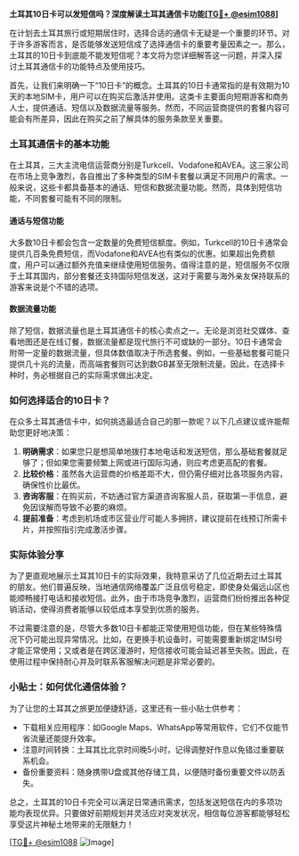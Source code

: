 **土耳其10日卡可以发短信吗？深度解读土耳其通信卡功能[[TG💪+ @esim1088](https://t.me/s/esim1088)]**

在计划去土耳其旅行或短期居住时，选择合适的通信卡无疑是一个重要的环节。对于许多游客而言，是否能够发送短信成了选择通信卡的重要考量因素之一。那么，土耳其的10日卡到底能不能发短信呢？本文将为您详细解答这一问题，并深入探讨土耳其通信卡的功能特点及使用技巧。

首先，让我们来明确一下“10日卡”的概念。土耳其的10日卡通常指的是有效期为10天的本地SIM卡，用户可以在购买后激活并使用。这类卡主要面向短期游客和商务人士，提供通话、短信以及数据流量等服务。然而，不同运营商提供的套餐内容可能会有所差异，因此在购买之前了解具体的服务条款至关重要。

### 土耳其通信卡的基本功能

在土耳其，三大主流电信运营商分别是Turkcell、Vodafone和AVEA。这三家公司在市场上竞争激烈，各自推出了多种类型的SIM卡套餐以满足不同用户的需求。一般来说，这些卡都具备基本的通话、短信和数据流量功能。然而，具体到短信功能，不同套餐可能有不同的限制。

#### 通话与短信功能
大多数10日卡都会包含一定数量的免费短信额度。例如，Turkcell的10日卡通常会提供几百条免费短信，而Vodafone和AVEA也有类似的优惠。如果超出免费额度，用户可以通过额外充值来继续使用短信服务。值得注意的是，短信服务不仅限于土耳其国内，部分套餐还支持国际短信发送，这对于需要与海外亲友保持联系的游客来说是个不错的选项。

#### 数据流量功能
除了短信，数据流量也是土耳其通信卡的核心卖点之一。无论是浏览社交媒体、查看地图还是在线订餐，数据流量都是现代旅行不可或缺的一部分。10日卡通常会附带一定量的数据流量，但具体数值取决于所选套餐。例如，一些基础套餐可能只提供几十兆的流量，而高端套餐则可达到数GB甚至无限制流量。因此，在选择卡种时，务必根据自己的实际需求做出决定。

### 如何选择适合的10日卡？

在众多土耳其通信卡中，如何挑选最适合自己的那一款呢？以下几点建议或许能帮助您更好地决策：

1. **明确需求**：如果您只是想简单地拨打本地电话和发送短信，那么基础套餐就足够了；但如果您需要频繁上网或进行国际沟通，则应考虑更高配的套餐。
2. **比较价格**：虽然各大运营商的价格差距不大，但仍需仔细对比各项服务内容，确保性价比最优。
3. **咨询客服**：在购买前，不妨通过官方渠道咨询客服人员，获取第一手信息，避免因误解而导致不必要的麻烦。
4. **提前准备**：考虑到机场或市区营业厅可能人多拥挤，建议提前在线预订所需卡片，并按照指引完成激活步骤。

### 实际体验分享

为了更直观地展示土耳其10日卡的实际效果，我特意采访了几位近期去过土耳其的朋友。他们普遍反映，当地通信网络覆盖广泛且信号稳定，即使身处偏远山区也能顺畅接打电话和接收短信。此外，由于市场竞争激烈，运营商们纷纷推出各种促销活动，使得消费者能够以较低成本享受到优质的服务。

不过需要注意的是，尽管大多数10日卡都能正常使用短信功能，但在某些特殊情况下仍可能出现异常情况。比如，在更换手机设备时，可能需要重新绑定IMSI号才能正常使用；又或者是在跨区漫游时，短信接收可能会延迟甚至失败。因此，在使用过程中保持耐心并及时联系客服解决问题是非常必要的。

### 小贴士：如何优化通信体验？

为了让您的土耳其之旅更加便捷舒适，这里还有一些小贴士供参考：

- 下载相关应用程序：如Google Maps、WhatsApp等常用软件，它们不仅能节省流量还能提升效率。
- 注意时间转换：土耳其比北京时间晚5小时，记得调整好作息以免错过重要联系机会。
- 备份重要资料：随身携带U盘或其他存储工具，以便随时备份重要文件以防丢失。

总之，土耳其的10日卡完全可以满足日常通讯需求，包括发送短信在内的多项功能均表现优异。只要做好前期规划并灵活应对突发状况，相信每位游客都能够轻松享受这片神秘土地带来的无限魅力！

[[TG💪+ @esim1088](https://t.me/s/esim1088) ![Image](https://i.postimg.cc/4NQfJmqS/Snipaste-2025-05-13-00-14-12.png)]